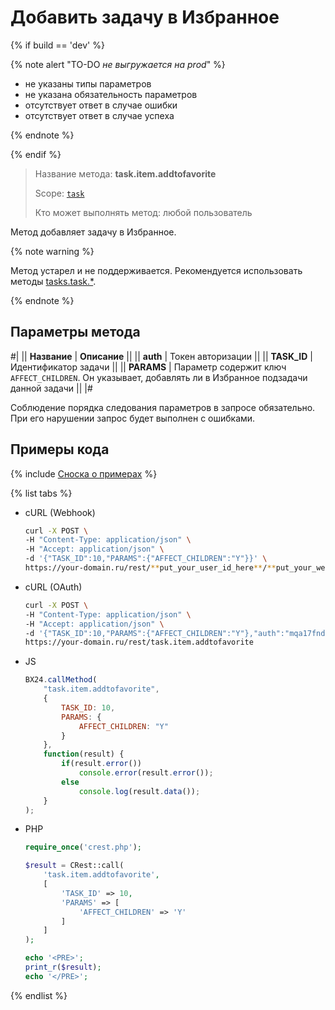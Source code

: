# Добавить задачу в Избранное

{% if build == 'dev' %}

{% note alert "TO-DO _не выгружается на prod_" %}

- не указаны типы параметров
- не указана обязательность параметров
- отсутствует ответ в случае ошибки
- отсутствует ответ в случае успеха
 
{% endnote %}

{% endif %}

> Название метода: **task.item.addtofavorite**
>
> Scope: [`task`](../../../scopes/permissions.md)
>
> Кто может выполнять метод: любой пользователь

Метод добавляет задачу в Избранное.

{% note warning %}

Метод устарел и не поддерживается. Рекомендуется использовать методы [tasks.task.*](../../index.md).

{% endnote %}

## Параметры метода

#|
|| **Название** | **Описание** ||
|| **auth** | Токен авторизации ||
|| **TASK_ID** | Идентификатор задачи ||
|| **PARAMS** | Параметр содержит ключ `AFFECT_CHILDREN`. Он указывает, добавлять ли в Избранное подзадачи данной задачи ||
|#

Соблюдение порядка следования параметров в запросе обязательно. При его нарушении запрос будет выполнен с ошибками.

## Примеры кода

{% include [Сноска о примерах](../../../../_includes/examples.md) %}

{% list tabs %}

- cURL (Webhook)

    ```bash
    curl -X POST \
    -H "Content-Type: application/json" \
    -H "Accept: application/json" \
    -d '{"TASK_ID":10,"PARAMS":{"AFFECT_CHILDREN":"Y"}}' \
    https://your-domain.ru/rest/**put_your_user_id_here**/**put_your_webhook_here**/task.item.addtofavorite
    ```

- cURL (OAuth)

    ```bash
    curl -X POST \
    -H "Content-Type: application/json" \
    -H "Accept: application/json" \
    -d '{"TASK_ID":10,"PARAMS":{"AFFECT_CHILDREN":"Y"},"auth":"mqa17fnd5cth4rpwtizyl49tbnzp7omf"}' \
    https://your-domain.ru/rest/task.item.addtofavorite
    ```

- JS

    ```js
    BX24.callMethod(
        "task.item.addtofavorite",
        {
            TASK_ID: 10,
            PARAMS: {
                AFFECT_CHILDREN: "Y"
            }
        },
        function(result) {
            if(result.error())
                console.error(result.error());
            else
                console.log(result.data());
        }
    );
    ```

- PHP

    ```php
    require_once('crest.php');

    $result = CRest::call(
        'task.item.addtofavorite',
        [
            'TASK_ID' => 10,
            'PARAMS' => [
                'AFFECT_CHILDREN' => 'Y'
            ]
        ]
    );

    echo '<PRE>';
    print_r($result);
    echo '</PRE>';
    ```

{% endlist %}

